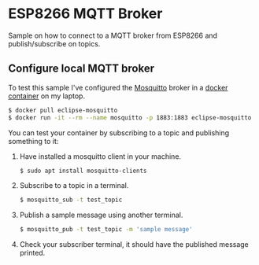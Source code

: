 # ESP8266 MQTT Broker

Sample on how to connect to a MQTT broker from ESP8266 and publish/subscribe on topics.

## Configure local MQTT broker

To test this sample I've configured the [Mosquitto](https://mosquitto.org/) broker in a [docker container](https://www.docker.com/) on my laptop.

```bash
$ docker pull eclipse-mosquitto
$ docker run -it --rm --name mosquitto -p 1883:1883 eclipse-mosquitto
```

You can test your container by subscribing to a topic and publishing something to it:

1. Have installed a mosquitto client in your machine.

   ```bash
   $ sudo apt install mosquitto-clients
   ```

2. Subscribe to a topic in a terminal.

   ```bash
   $ mosquitto_sub -t test_topic
   ```

3. Publish a sample message using another terminal.

   ```bash
   $ mosquitto_pub -t test_topic -m 'sample message'
   ```

4. Check your subscriber terminal, it should have the published message printed.
